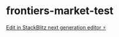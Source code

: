 # frontiers-market-test

[Edit in StackBlitz next generation editor ⚡️](https://stackblitz.com/~/github.com/mdostal/frontiers-market-test)